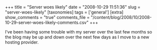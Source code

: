 +++
title = "Server woes likely"
date = "2008-10-29 11:51:36"
slug = "server-woes-likely"
[taxonomies]
tags = ['general']
[extra]
show_comments = "true"
comments_file = "/content/blog/2008/10/2008-10-29-server-woes-likely-comments.csv"
+++

I’ve been having some trouble with my server over the last few months so the blog may be up and down over the next few days as I move to a new hosting provider.
